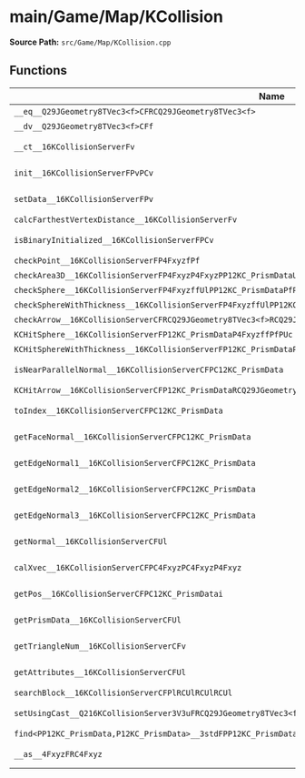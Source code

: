 # main/Game/Map/KCollision

**Source Path:** `src/Game/Map/KCollision.cpp`

## Functions

| Name | Address | Match % |
|------|---------|---------|
| `__eq__Q29JGeometry8TVec3<f>CFRCQ29JGeometry8TVec3<f>` | `0x8018300C` | :x: (0.0%) |
| `__dv__Q29JGeometry8TVec3<f>CFf` | `0x80183094` | :x: (0.0%) |
| `__ct__16KCollisionServerFv` | `0x801830E4` | :white_check_mark: (100.0%) |
| `init__16KCollisionServerFPvPCv` | `0x80183140` | :white_check_mark: (100.0%) |
| `setData__16KCollisionServerFPv` | `0x8018318C` | :x: (12.9%) |
| `calcFarthestVertexDistance__16KCollisionServerFv` | `0x80183208` | :x: (0.0%) |
| `isBinaryInitialized__16KCollisionServerFPCv` | `0x80183390` | :white_check_mark: (100.0%) |
| `checkPoint__16KCollisionServerFP4FxyzfPf` | `0x8018339C` | :x: (0.0%) |
| `checkArea3D__16KCollisionServerFP4FxyzP4FxyzPP12KC_PrismDataUl` | `0x80183604` | :x: (0.0%) |
| `checkSphere__16KCollisionServerFP4FxyzffUlPP12KC_PrismDataPfPUc` | `0x80183978` | :x: (0.0%) |
| `checkSphereWithThickness__16KCollisionServerFP4FxyzffUlPP12KC_PrismDataPfPUcf` | `0x80183C4C` | :x: (0.0%) |
| `checkArrow__16KCollisionServerCFRCQ29JGeometry8TVec3<f>RCQ29JGeometry8TVec3<f>PfPUcPUlPP12KC_PrismDataUl` | `0x80183F38` | :x: (0.0%) |
| `KCHitSphere__16KCollisionServerFP12KC_PrismDataP4FxyzffPfPUc` | `0x80184640` | :x: (0.0%) |
| `KCHitSphereWithThickness__16KCollisionServerFP12KC_PrismDataP4FxyzffPfPUcf` | `0x80184CF0` | :x: (0.0%) |
| `isNearParallelNormal__16KCollisionServerCFPC12KC_PrismData` | `0x8018536C` | :white_check_mark: (100.0%) |
| `KCHitArrow__16KCollisionServerCFP12KC_PrismDataRCQ29JGeometry8TVec3<f>RCQ29JGeometry8TVec3<f>PfPUc` | `0x80185448` | :x: (0.0%) |
| `toIndex__16KCollisionServerCFPC12KC_PrismData` | `0x80185708` | :white_check_mark: (100.0%) |
| `getFaceNormal__16KCollisionServerCFPC12KC_PrismData` | `0x80185724` | :white_check_mark: (100.0%) |
| `getEdgeNormal1__16KCollisionServerCFPC12KC_PrismData` | `0x8018573C` | :white_check_mark: (100.0%) |
| `getEdgeNormal2__16KCollisionServerCFPC12KC_PrismData` | `0x80185754` | :white_check_mark: (100.0%) |
| `getEdgeNormal3__16KCollisionServerCFPC12KC_PrismData` | `0x8018576C` | :white_check_mark: (100.0%) |
| `getNormal__16KCollisionServerCFUl` | `0x80185784` | :white_check_mark: (100.0%) |
| `calXvec__16KCollisionServerCFPC4FxyzPC4FxyzP4Fxyz` | `0x80185798` | :x: (10.5%) |
| `getPos__16KCollisionServerCFPC12KC_PrismDatai` | `0x801857E4` | :x: (70.3%) |
| `getPrismData__16KCollisionServerCFUl` | `0x801859E4` | :white_check_mark: (100.0%) |
| `getTriangleNum__16KCollisionServerCFv` | `0x801859FC` | :white_check_mark: (100.0%) |
| `getAttributes__16KCollisionServerCFUl` | `0x80185A18` | :white_check_mark: (100.0%) |
| `searchBlock__16KCollisionServerCFPlRCUlRCUlRCUl` | `0x80185A48` | :x: (0.0%) |
| `setUsingCast__Q216KCollisionServer3V3uFRCQ29JGeometry8TVec3<f>` | `0x80185AF4` | :white_check_mark: (100.0%) |
| `find<PP12KC_PrismData,P12KC_PrismData>__3stdFPP12KC_PrismDataPP12KC_PrismDataRCP12KC_PrismData_PP12KC_PrismData` | `0x80185B3C` | :x: (0.0%) |
| `__as__4FxyzFRC4Fxyz` | `0x80185B60` | :white_check_mark: (100.0%) |